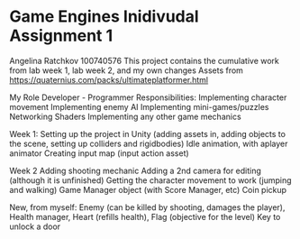# Game Engines Inidivudal Assignment 1
Angelina Ratchkov 100740576
This project contains the cumulative work from lab week 1, lab week 2, and my own changes
Assets from https://quaternius.com/packs/ultimateplatformer.html

My Role
Developer - Programmer
Responsibilities:
Implementing character movement
Implementing enemy AI
Implementing mini-games/puzzles 
Networking
Shaders
Implementing any other game mechanics

Week 1:
Setting up the project in Unity (adding assets in, adding objects to the scene, setting up colliders and rigidbodies)
Idle animation, with aplayer animator
Creating input map (input action asset)

Week 2
Adding shooting mechanic
Adding a 2nd camera for editing (although it is unfinished)
Getting the character movement to work (jumping and walking)
Game Manager object (with Score Manager, etc)
Coin pickup

New, from myself:
Enemy (can be killed by shooting, damages the player), 
Health manager, 
Heart (refills health),
Flag (objective for the level)
Key to unlock a door

